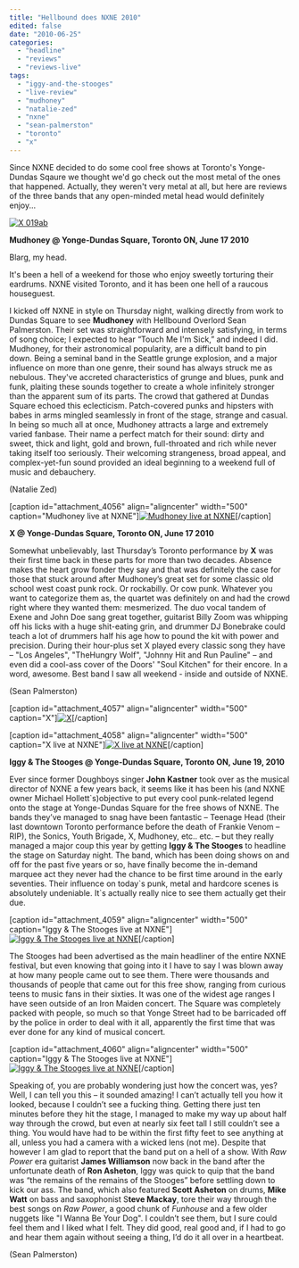 ```yaml
---
title: "Hellbound does NXNE 2010"
edited: false
date: "2010-06-25"
categories:
  - "headline"
  - "reviews"
  - "reviews-live"
tags:
  - "iggy-and-the-stooges"
  - "live-review"
  - "mudhoney"
  - "natalie-zed"
  - "nxne"
  - "sean-palmerston"
  - "toronto"
  - "x"
---
```


Since NXNE decided to do some cool free shows at Toronto's Yonge-Dundas Sqaure we thought we'd go check out the most metal of the ones that happened. Actually, they weren't very metal at all, but here are reviews of the three bands that any open-minded metal head would definitely enjoy...

[![X 019ab](http://www.hellbound.ca/wp-content/uploads/2010/06/X-019ab.jpg "X 019ab")](http://www.hellbound.ca/wp-content/uploads/2010/06/X-019ab.jpg)

**Mudhoney @ Yonge-Dundas Square, Toronto ON, June 17 2010**

Blarg, my head.

It's been a hell of a weekend for those who enjoy sweetly torturing their eardrums. NXNE visited Toronto, and it has been one hell of a raucous houseguest.

I kicked off NXNE in style on Thursday night, walking directly from work to Dundas Square to see **Mudhoney** with Hellbound Overlord Sean Palmerston. Their set was straightforward and intensely satisfying, in terms of song choice; I expected to hear “Touch Me I'm Sick,” and indeed I did. Mudhoney, for their astronomical popularity, are a difficult band to pin down. Being a seminal band in the Seattle grunge explosion, and a major influence on more than one genre, their sound has always struck me as nebulous. They've accreted characteristics of grunge and blues, punk and funk, plaiting these sounds together to create a whole infinitely stronger than the apparent sum of its parts. The crowd that gathered at Dundas Square echoed this eclecticism. Patch-covered punks and hipsters with babes in arms mingled seamlessly in front of the stage, strange and casual. In being so much all at once, Mudhoney attracts a large and extremely varied fanbase. Their name a perfect match for their sound: dirty and sweet, thick and light, gold and brown, full-throated and rich while never taking itself too seriously. Their welcoming strangeness, broad appeal, and complex-yet-fun sound provided an ideal beginning to a weekend full of music and debauchery.

(Natalie Zed)

\[caption id="attachment\_4056" align="aligncenter" width="500" caption="Mudhoney live at NXNE"\][![Mudhoney live at NXNE](http://www.hellbound.ca/wp-content/uploads/2010/06/MUDHONEY-019ab.jpg "MUDHONEY 019ab")](http://www.hellbound.ca/wp-content/uploads/2010/06/MUDHONEY-019ab.jpg)\[/caption\]

**X @ Yonge-Dundas Square, Toronto ON, June 17 2010**

Somewhat unbelievably, last Thursday’s Toronto performance by **X** was their first time back in these parts for more than two decades. Absence makes the heart grow fonder they say and that was definitely the case for those that stuck around after Mudhoney’s great set for some classic old school west coast punk rock. Or rockabilly. Or cow punk. Whatever you want to categorize them as, the quartet was definitely on and had the crowd right where they wanted them: mesmerized. The duo vocal tandem of Exene and John Doe sang great together, guitarist Billy Zoom was whipping off his licks with a huge shit-eating grin, and drummer DJ Bonebrake could teach a lot of drummers half his age how to pound the kit with power and precision. During their hour-plus set X played every classic song they have – "Los Angeles", "TheHungry Wolf", "Johnny Hit and Run Pauline" – and even did a cool-ass cover of the Doors' "Soul Kitchen" for their encore. In a word, awesome. Best band I saw all weekend - inside and outside of NXNE.

(Sean Palmerston)

\[caption id="attachment\_4057" align="aligncenter" width="500" caption="X"\][![X](http://www.hellbound.ca/wp-content/uploads/2010/06/X-087ab.jpg "X 087ab")](http://www.hellbound.ca/wp-content/uploads/2010/06/X-087ab.jpg)\[/caption\]

\[caption id="attachment\_4058" align="aligncenter" width="500" caption="X live at NXNE"\][![X live at NXNE](http://www.hellbound.ca/wp-content/uploads/2010/06/X-074ab.jpg "X 074ab")](http://www.hellbound.ca/wp-content/uploads/2010/06/X-074ab.jpg)\[/caption\]

**Iggy & The Stooges @ Yonge-Dundas Square, Toronto ON, June 19, 2010**

Ever since former Doughboys singer **John Kastner** took over as the musical director of NXNE a few years back, it seems like it has been his (and NXNE owner Michael Hollett\`s)objective to put every cool punk-related legend onto the stage at Yonge-Dundas Square for the free shows of NXNE. The bands they’ve managed to snag have been fantastic – Teenage Head (their last downtown Toronto performance before the death of Frankie Venom – RIP), the Sonics, Youth Brigade, X, Mudhoney, etc.. etc. – but they really managed a major coup this year by getting **Iggy & The Stooges** to headline the stage on Saturday night. The band, which has been doing shows on and off for the past five years or so, have finally become the in-demand marquee act they never had the chance to be first time around in the early seventies. Their influence on today\`s punk, metal and hardcore scenes is absolutely undeniable. It\`s actually really nice to see them actually get their due.

\[caption id="attachment\_4059" align="aligncenter" width="500" caption="Iggy & The Stooges live at NXNE"\][![Iggy & The Stooges live at NXNE](http://www.hellbound.ca/wp-content/uploads/2010/06/5a.jpg "5a")](http://www.hellbound.ca/wp-content/uploads/2010/06/5a.jpg)\[/caption\]

The Stooges had been advertised as the main headliner of the entire NXNE festival, but even knowing that going into it I have to say I was blown away at how many people came out to see them. There were thousands and thousands of people that came out for this free show, ranging from curious teens to music fans in their sixties. It was one of the widest age ranges I have seen outside of an Iron Maiden concert. The Square was completely packed with people, so much so that Yonge Street had to be barricaded off by the police in order to deal with it all, apparently the first time that was ever done for any kind of musical concert.

\[caption id="attachment\_4060" align="aligncenter" width="500" caption="Iggy & The Stooges live at NXNE"\][![Iggy & The Stooges live at NXNE](http://www.hellbound.ca/wp-content/uploads/2010/06/10a.jpg "10a")](http://www.hellbound.ca/wp-content/uploads/2010/06/10a.jpg)\[/caption\]

Speaking of, you are probably wondering just how the concert was, yes? Well, I can tell you this – it sounded amazing! I can’t actually tell you how it looked, because I couldn’t see a fucking thing. Getting there just ten minutes before they hit the stage, I managed to make my way up about half way through the crowd, but even at nearly six feet tall I still couldn’t see a thing. You would have had to be within the first fifty feet to see anything at all, unless you had a camera with a wicked lens (not me). Despite that however I am glad to report that the band put on a hell of a show. With _Raw Power_ era guitarist **James Williamson** now back in the band after the unfortunate death of **Ron Asheton**, Iggy was quick to quip that the band was “the remains of the remains of the Stooges” before settling down to kick our ass. The band, which also featured **Scott Asheton** on drums, **Mike Watt** on bass and saxophonist S**teve Mackay**, tore their way through the best songs on _Raw Power_, a good chunk of _Funhouse_ and a few older nuggets like "I Wanna Be Your Dog". I couldn’t see them, but I sure could feel them and I liked what I felt. They did good, real good and, if I had to go and hear them again without seeing a thing, I’d do it all over in a heartbeat.

(Sean Palmerston)
